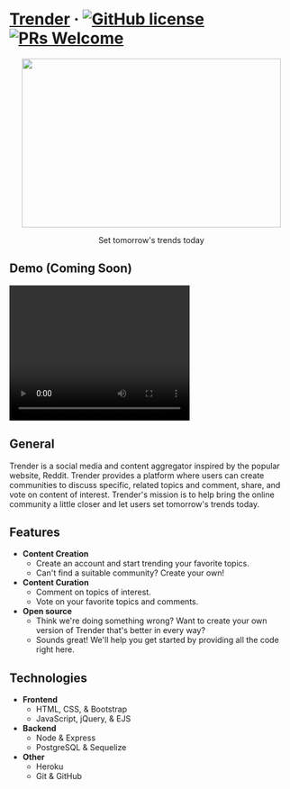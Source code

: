 # [Trender](https://app-trender.herokuapp.com/) &middot; [![GitHub license](https://img.shields.io/badge/license-MIT-blue.svg)](https://github.com/RDCLder/Trender/blob/master/LICENSE) [![PRs Welcome](https://img.shields.io/badge/PRs-welcome-brightgreen.svg)](https://github.com/RDCLder/Trender/pulls)

<p align="center">
  <a href="https://app-trender.herokuapp.com/"><img width="460" height="300" src="https://github.com/RDCLder/Trender/blob/master/public/media/trender.png"></a>
</p>

<p align="center">
  Set tomorrow's trends today
</p>

## Demo (Coming Soon)

<video width="320" height="240" controls>
  <source src="https://github.com/RDCLder/Trender/blob/master/public/media/TrenderDemo.mp4" type="video/mp4">
</video>

## General

Trender is a social media and content aggregator inspired by the popular website, Reddit. Trender provides a platform where users can create communities to discuss specific, related topics and comment, share, and vote on content of interest. Trender's mission is to help bring the online community a little closer and let users set tomorrow's trends today.

## Features

- **Content Creation**
  - Create an account and start trending your favorite topics.
  - Can't find a suitable community?  Create your own!
- **Content Curation**
  - Comment on topics of interest.
  - Vote on your favorite topics and comments.
- **Open source**
  - Think we're doing something wrong? Want to create your own version of Trender that's better in every way?
  - Sounds great!  We'll help you get started by providing all the code right here.

## Technologies

- **Frontend**
  - HTML, CSS, & Bootstrap
  - JavaScript, jQuery, & EJS
- **Backend**
  - Node & Express
  - PostgreSQL & Sequelize
- **Other**
  - Heroku
  - Git & GitHub
